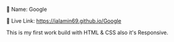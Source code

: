 🚩 Name: Google

🔗 Live Link: https://ialamin69.github.io/Google


This is my first work build with HTML &amp; CSS also it's Responsive.

